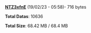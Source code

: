 [**NTZ3xfnE**](/data/NTZ3xfnE.txt) (19/02/23 - 05:58)- 716 bytes

**Total Datas**: 10636

**Total Size**: 68.42 MB / 68.4 MB